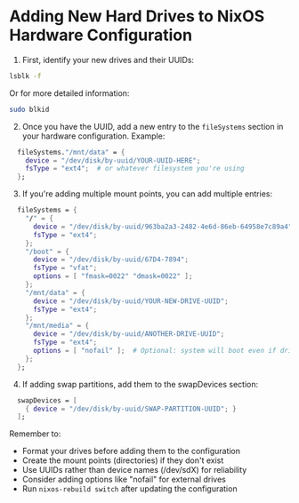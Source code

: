 # Adding New Hard Drives to NixOS Hardware Configuration

1. First, identify your new drives and their UUIDs:
```bash
lsblk -f
```
Or for more detailed information:
```bash
sudo blkid
```

2. Once you have the UUID, add a new entry to the `fileSystems` section in your hardware configuration. Example:

```nix
  fileSystems."/mnt/data" = {
    device = "/dev/disk/by-uuid/YOUR-UUID-HERE";
    fsType = "ext4";  # or whatever filesystem you're using
  };
```

3. If you're adding multiple mount points, you can add multiple entries:

```nix
  fileSystems = {
    "/" = {
      device = "/dev/disk/by-uuid/963ba2a3-2482-4e6d-86eb-64958e7c89a4";
      fsType = "ext4";
    };
    "/boot" = {
      device = "/dev/disk/by-uuid/67D4-7894";
      fsType = "vfat";
      options = [ "fmask=0022" "dmask=0022" ];
    };
    "/mnt/data" = {
      device = "/dev/disk/by-uuid/YOUR-NEW-DRIVE-UUID";
      fsType = "ext4";
    };
    "/mnt/media" = {
      device = "/dev/disk/by-uuid/ANOTHER-DRIVE-UUID";
      fsType = "ext4";
      options = [ "nofail" ];  # Optional: system will boot even if drive isn't present
    };
  };
```

4. If adding swap partitions, add them to the swapDevices section:

```nix
  swapDevices = [ 
    { device = "/dev/disk/by-uuid/SWAP-PARTITION-UUID"; }
  ];
```

Remember to:
- Format your drives before adding them to the configuration
- Create the mount points (directories) if they don't exist
- Use UUIDs rather than device names (/dev/sdX) for reliability
- Consider adding options like "nofail" for external drives
- Run `nixos-rebuild switch` after updating the configuration